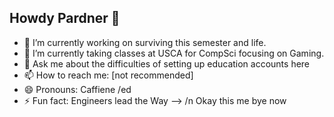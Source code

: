 ## Howdy Pardner 👋

- 🔭 I’m currently working on surviving this semester and life.
- 🌱 I’m currently taking classes at USCA for CompSci focusing on Gaming.
- 💬 Ask me about the difficulties of setting up education accounts here
- 📫 How to reach me: [not recommended]
- 😄 Pronouns: Caffiene /ed
- ⚡ Fun fact: Engineers lead the Way
--> /n
Okay this me bye now
